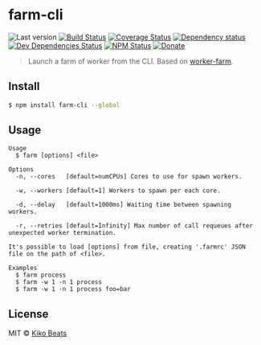 # farm-cli

![Last version](https://img.shields.io/github/tag/Kikobeats/farm-cli.svg?style=flat-square)
[![Build Status](https://img.shields.io/travis/Kikobeats/farm-cli/master.svg?style=flat-square)](https://travis-ci.org/Kikobeats/farm-cli)
[![Coverage Status](https://img.shields.io/coveralls/Kikobeats/farm-cli.svg?style=flat-square)](https://coveralls.io/github/Kikobeats/farm-cli)
[![Dependency status](https://img.shields.io/david/Kikobeats/farm-cli.svg?style=flat-square)](https://david-dm.org/Kikobeats/farm-cli)
[![Dev Dependencies Status](https://img.shields.io/david/dev/Kikobeats/farm-cli.svg?style=flat-square)](https://david-dm.org/Kikobeats/farm-cli#info=devDependencies)
[![NPM Status](https://img.shields.io/npm/dm/farm-cli.svg?style=flat-square)](https://www.npmjs.org/package/farm-cli)
[![Donate](https://img.shields.io/badge/donate-paypal-blue.svg?style=flat-square)](https://paypal.me/Kikobeats)

> Launch a farm of worker from the CLI. Based on [worker-farm](https://github.com/rvagg/node-worker-farm).

## Install

```bash
$ npm install farm-cli --global
```

## Usage

```
Usage
  $ farm [options] <file>

Options
  -n, --cores   [default=numCPUs] Cores to use for spawn workers.

  -w, --workers [default=1] Workers to spawn per each core.

  -d, --delay   [default=1000ms] Waiting time between spawning workers.

  -r, --retries [default=Infinity] Max number of call requeues after unexpected worker termination.

It's possible to load [options] from file, creating '.farmrc' JSON file on the path of <file>.

Examples
  $ farm process
  $ farm -w 1 -n 1 process
  $ farm -w 1 -n 1 process foo=bar
```

## License

MIT © [Kiko Beats](http://kikobeats.com)
